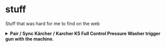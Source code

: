 # stuff
Stuff that was hard for me to find on the web


<details>
  <summary><strong>Pair / Sync Kärcher / Karcher K5 Full Control Pressure Washer trigger gun with the machine.</strong></summary>
  
If your Karcher K5 waterblaster trigger gun isn't synched with the main unit, then the display won't work and you won't be able to change pressure or use the detergent dispenser.

I found the following instructions in a comment on https://www.youtube.com/watch?v=41KwJPW4btY

### Please follow the below instructions:

1. Set up the pressure washer and turn on
2. Once machine is pressurised,  hold both the + and – buttons  down on the gun
3. flashing symbol will appear at the top of the display and the screen should show 3 separate symbols
4. Your machine and gun should now be ready to use 

In the unlikely event this does not work:

1. Turn the machine off at the mains 
2. Hold the + and – buttons down again until the screen flashes 
3. Plug the machine back in 
4. Your machine and gun should now be ready to use
  
I also found "Pairing Full Control Plus" on https://www.kaercher.com/uk/home-garden/how-to-guides/pressure-washers/pairing-full-control-plus.html
  
</details>
